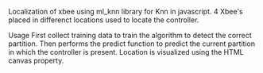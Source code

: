 Localization of xbee using ml_knn library for Knn in javascript. 4 Xbee's placed in differenct locations used to 
locate the controller. 

Usage
First collect training data to train the algorithm to detect the correct partition.
Then performs the predict function to predict the current partition in which the controller is present.
Location is visualized using the HTML canvas property.
